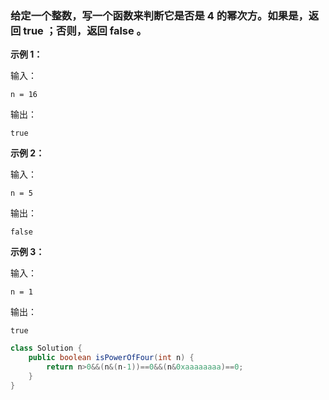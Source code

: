 ### 给定一个整数，写一个函数来判断它是否是 4 的幂次方。如果是，返回 true ；否则，返回 false 。

**示例 1：**

输入：
```
n = 16
```
输出：
```
true
```

**示例 2：**

输入：
```
n = 5
```
输出：
```
false
```

**示例 3：**

输入：
```
n = 1
```
输出：
```
true
```


```java
class Solution {
    public boolean isPowerOfFour(int n) {
        return n>0&&(n&(n-1))==0&&(n&0xaaaaaaaa)==0;
    }
}
```
